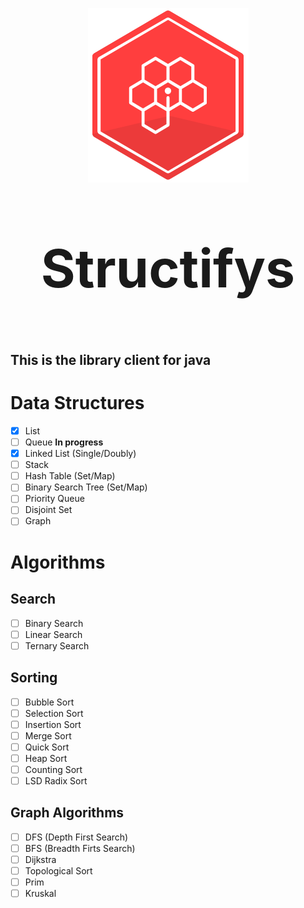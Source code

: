 <p align="center">
  <a href="https://github.com/Structifys"><img src="img/logo.png"></a>
</p>

**<p  style=" font-size:6em;" align="center">Structifys</p>**

## This is the library client for java

# Data Structures

- [x] List
- [ ] Queue **In progress**
- [x] Linked List (Single/Doubly)
- [ ] Stack
- [ ] Hash Table (Set/Map)
- [ ] Binary Search Tree (Set/Map)
- [ ] Priority Queue
- [ ] Disjoint Set
- [ ] Graph

# Algorithms

## Search

- [ ] Binary Search
- [ ] Linear Search
- [ ] Ternary Search

## Sorting

- [ ] Bubble Sort
- [ ] Selection Sort
- [ ] Insertion Sort
- [ ] Merge Sort
- [ ] Quick Sort
- [ ] Heap Sort
- [ ] Counting Sort
- [ ] LSD Radix Sort

## Graph Algorithms

- [ ] DFS (Depth First Search)
- [ ] BFS (Breadth Firts Search)
- [ ] Dijkstra
- [ ] Topological Sort
- [ ] Prim
- [ ] Kruskal
